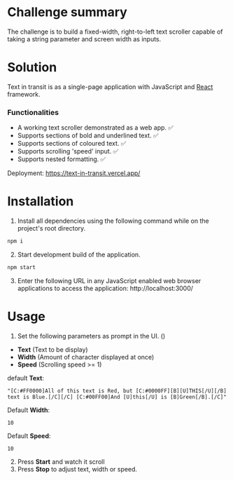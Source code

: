 # Challenge summary
The challenge is to build a fixed-width, right-to-left text scroller capable of taking a string parameter and screen width as inputs.

# Solution
Text in transit is as a single-page application with JavaScript and [React](https://reactjs.org/) framework.

### Functionalities
 - A working text scroller demonstrated as a web app. ✅
 - Supports sections of bold and underlined text. ✅
 - Supports sections of coloured text. ✅
 - Supports scrolling 'speed' input. ✅
 - Supports nested formatting. ✅

Deployment: https://text-in-transit.vercel.app/

# Installation

1) Install all dependencies using the following command while on the project's root directory.
```bash
npm i
```

2) Start development build of the application.
```bash
npm start
```

3) Enter the following URL in any JavaScript enabled web browser applications to access the application: http://localhost:3000/

# Usage

1) Set the following parameters as prompt in the UI. ()

- **Text** (Text to be display)
- **Width** (Amount of character displayed at once)
- **Speed**  (Scrolling speed >= 1) 

default **Text**:
```
"[C:#FF0000]All of this text is Red, but [C:#0000FF][B][U]THIS[/U][/B] text is Blue.[/C][/C] [C:#00FF00]And [U]this[/U] is [B]Green[/B].[/C]"
```
Default **Width**:
```
10
```
Default **Speed**: 
```
10
```

2) Press **Start** and watch it scroll
3) Press **Stop** to adjust text, width or speed.
